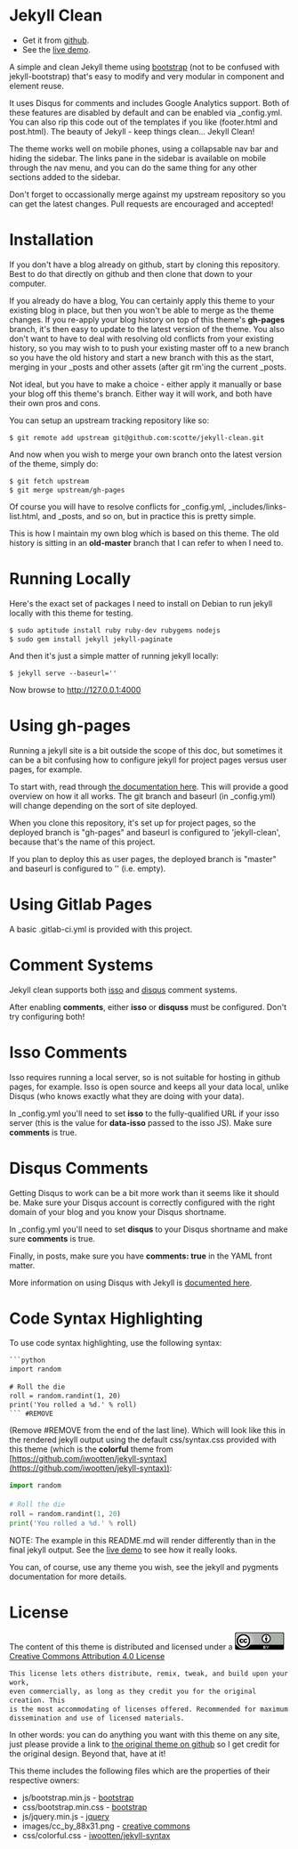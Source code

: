 Jekyll Clean
============

* Get it from [github](https://github.com/scotte/jekyll-clean).
* See the [live demo](https://scotte.github.io/jekyll-clean).

A simple and clean Jekyll theme using [bootstrap](http://getbootstrap.com)
(not to be confused with jekyll-bootstrap) that's easy to modify and very
modular in component and element reuse.

It uses Disqus for comments and includes Google Analytics support. Both of
these features are disabled by default and can be enabled via \_config.yml. You
can also rip this code out of the templates if you like (footer.html and post.html).
The beauty of Jekyll - keep things clean... Jekyll Clean!

The theme works well on mobile phones, using a collapsable nav bar and hiding the
sidebar. The links pane in the sidebar is available on mobile through the nav menu,
and you can do the same thing for any other sections added to the sidebar.

Don't forget to occassionally merge against my upstream repository so you can get
the latest changes. Pull requests are encouraged and accepted!

Installation
============

If you don't have a blog already on github, start by cloning this repository.
Best to do that directly on github and then clone that down to your computer.

If you already do have a blog, You can certainly apply this theme to your existing
blog in place, but then you won't be able to merge as the theme changes. If you
re-apply your blog history on top of this theme's **gh-pages** branch, it's then
easy to update to the latest version of the theme. You also don't want to have to
deal with resolving old conflicts from your existing history, so you may wish to to
push your existing master off to a new branch so you have the old history and start
a new branch with this as the start, merging in your \_posts and other assets (after
git rm'ing the current \_posts.

Not ideal, but you have to make a choice - either apply it manually or base your
blog off this theme's branch. Either way it will work, and both have their own
pros and cons.

You can setup an upstream tracking repository like so:

```
$ git remote add upstream git@github.com:scotte/jekyll-clean.git
```

And now when you wish to merge your own branch onto the latest version of the
theme, simply do:

```
$ git fetch upstream
$ git merge upstream/gh-pages
```

Of course you will have to resolve conflicts for \_config.yml, \_includes/links-list.html,
and \_posts, and so on, but in practice this is pretty simple.

This is how I maintain my own blog which is based on this theme. The old history is
sitting in an **old-master** branch that I can refer to when I need to.

Running Locally
===============

Here's the exact set of packages I need to install on Debian to run jekyll
locally with this theme for testing.

```
$ sudo aptitude install ruby ruby-dev rubygems nodejs
$ sudo gem install jekyll jekyll-paginate
```

And then it's just a simple matter of running jekyll locally:

```
$ jekyll serve --baseurl=''
```

Now browse to http://127.0.0.1:4000

Using gh-pages
==============

Running a jekyll site is a bit outside the scope of this doc, but
sometimes it can be a bit confusing how to configure jekyll for
project pages versus user pages, for example.

To start with, read through
[the documentation here](https://help.github.com/articles/user-organization-and-project-pages/).
This will provide a good overview on how it all works. The git branch and
baseurl (in _config.yml) will change depending on the sort of site deployed.

When you clone this repository, it's set up for project pages, so the
deployed branch is "gh-pages" and baseurl is configured to 'jekyll-clean',
because that's the name of this project.

If you plan to deploy this as user pages, the deployed branch is "master"
and baseurl is configured to '' (i.e. empty).

Using Gitlab Pages
==================

A basic .gitlab-ci.yml is provided with this project.

Comment Systems
===============

Jekyll clean supports both [isso](https://posativ.org/isso) and
[disqus](https://disqus.com) comment systems.

After enabling **comments**, either **isso** or **disquss** must
be configured. Don't try configuring both!

Isso Comments
=============

Isso requires running a local server, so is not suitable for hosting
in github pages, for example. Isso is open source and keeps all your
data local, unlike Disqus (who knows exactly what they are doing with
your data).

In _config.yml you'll need to set **isso** to the fully-qualified URL
if your isso server (this is the value for **data-isso** passed to the
isso JS). Make sure **comments** is true.

Disqus Comments
===============

Getting Disqus to work can be a bit more work than it seems like it should be.
Make sure your Disqus account is correctly configured with the right domain
of your blog and you know your Disqus shortname.

In _config.yml you'll need to set **disqus** to your Disqus shortname and
make sure **comments** is true.

Finally, in posts, make sure you have **comments: true** in the YAML front
matter.

More information on using Disqus with Jekyll is
[documented here](https://help.disqus.com/customer/portal/articles/472138-jekyll-installation-instructions).

Code Syntax Highlighting
========================

To use code syntax highlighting, use the following syntax:

```
```python
import random

# Roll the die
roll = random.randint(1, 20)
print('You rolled a %d.' % roll)
``` #REMOVE
```

(Remove #REMOVE from the end of the last line). Which will look like this in
the rendered jekyll output using the default css/syntax.css provided with this
theme (which is the **colorful** theme from [https://github.com/iwootten/jekyll-syntax](https://github.com/iwootten/jekyll-syntax)):

```python
import random

# Roll the die
roll = random.randint(1, 20)
print('You rolled a %d.' % roll)
```

NOTE: The example in this README.md will render differently than in the
final jekyll output. See the [live demo](https://scotte.github.io/jekyll-clean)
to see how it really looks.

You can, of course, use any theme you wish, see the jekyll and pygments
documentation for more details.

License
=======

The content of this theme is distributed and licensed under a
![License Badge](/images/cc_by_88x31.png)
[Creative Commons Attribution 4.0 License](https://creativecommons.org/licenses/by/4.0/legalcode)

    This license lets others distribute, remix, tweak, and build upon your work,
    even commercially, as long as they credit you for the original creation. This
    is the most accommodating of licenses offered. Recommended for maximum
    dissemination and use of licensed materials.

In other words: you can do anything you want with this theme on any site, just please
provide a link to [the original theme on github](https://github.com/scotte/jekyll-clean)
so I get credit for the original design. Beyond that, have at it!

This theme includes the following files which are the properties of their
respective owners:

* js/bootstrap.min.js - [bootstrap](http://getbootstrap.com)
* css/bootstrap.min.css - [bootstrap](http://getbootstrap.com)
* js/jquery.min.js - [jquery](https://jquery.com)
* images/cc_by_88x31.png - [creative commons](https://creativecommons.org)
* css/colorful.css - [iwootten/jekyll-syntax](https://github.com/iwootten/jekyll-syntax)
